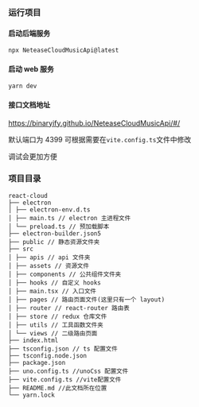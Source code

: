 ### 运行项目

#### 启动后端服务

```
npx NeteaseCloudMusicApi@latest
```

#### 启动 web 服务

```
yarn dev
```

#### 接口文档地址

https://binaryify.github.io/NeteaseCloudMusicApi/#/

默认端口为 4399 可根据需要在`vite.config.ts`文件中修改

调试会更加方便

### 项目目录

```
react-cloud
├── electron
│ ├── electron-env.d.ts
│ ├── main.ts // electron 主进程文件
│ └── preload.ts // 预加载脚本
├── electron-builder.json5
├── public // 静态资源文件夹
├── src
│ ├── apis // api 文件夹
│ ├── assets // 资源文件
│ ├── components // 公共组件文件夹
│ ├── hooks // 自定义 hooks
│ ├── main.tsx // 入口文件
│ ├── pages // 路由页面文件(这里只有一个 layout)
│ ├── router // react-router 路由表
│ ├── store // redux 仓库文件
│ ├── utils // 工具函数文件夹
│ └── views // 二级路由页面
├── index.html
├── tsconfig.json // ts 配置文件
├── tsconfig.node.json
├── package.json  
├── uno.config.ts //unoCss 配置文件
├── vite.config.ts //vite配置文件
├── README.md //此文档所在位置
└── yarn.lock 
```

